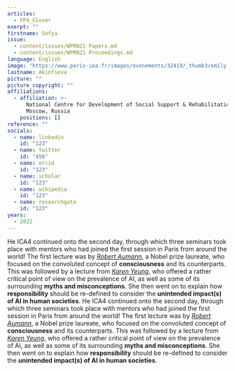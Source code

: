 ```yaml
---
articles:
  - FP4_Glover
exerpt: ""
firstname: Sofya
issue:
  - content/issues/WPRN21 Papers.md
  - content/issues/WPRN21 Proceedings.md
language: English
image: "https://www.paris-iea.fr/images/evenements/32419/_thumb3/emily-morter-8xaa0f9yqne-unsplash.jpg"
lastname: Akinfieva
picture: ""
picture_copyright: ""
affiliations:
  - affiliation: >-
      National Centre for Development of Social Support & Rehabilitation,
      Moscow, Russia
    positions: []
reference: ""
socials:
  - name: linkedin
    id: "123"
  - name: twitter
    id: "456"
  - name: orcid
    id: "123"
  - name: scholar
    id: "123"
  - name: wikipedia
    id: "123"
  - name: researchgate
    id: "123"
years:
  - 2022
---
```


He ICA4 continued onto the second day, through which three seminars took place with mentors who had joined the first session in Paris from around the world!
The first lecture was by [_Robert Aumann_](/mentors#aumann "Robert Aumann"), a Nobel prize laureate, who focused on the convoluted concept of **consciousness** and its counterparts.
This was followed by a lecture from [_Karen Yeung_](/mentors#yeung "Karen Yeung"), who offered a rather critical point of view on the prevalence of AI, as well as some of its surrounding **myths and misconceptions**. She then went on to explain how **responsibility** should be re-defined to consider the **unintended impact(s) of AI in human societies**.
He ICA4 continued onto the second day, through which three seminars took place with mentors who had joined the first session in Paris from around the world!
The first lecture was by [_Robert Aumann_](/mentors#aumann "Robert Aumann"), a Nobel prize laureate, who focused on the convoluted concept of **consciousness** and its counterparts.
This was followed by a lecture from [_Karen Yeung_](/mentors#yeung "Karen Yeung"), who offered a rather critical point of view on the prevalence of AI, as well as some of its surrounding **myths and misconceptions**. She then went on to explain how **responsibility** should be re-defined to consider the **unintended impact(s) of AI in human societies**.
